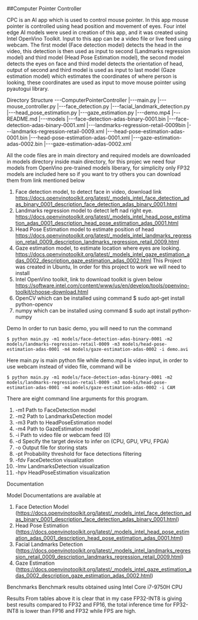 ##Computer Pointer Controller

CPC is an AI app which is used to control mouse pointer. In this app mouse pointer is controlled using head position and movement of eyes. Four intel edge AI models 
were used in creation of this app, and it was created using Intel OpenVino Toolkit. Input to this app can be a video file or live feed using webcam. The first model 
(Face detection model) detects the head in the video, this detection is then used as input to second (Landmarks regression model) and third model (Head Pose 
Estimation model), the second model detects the eyes on face and third model detects the orientation of head, output of second and third model is used as input to 
last model (Gaze estimation model) which estimates the coordinates of where person is looking, these coordinates are used as input to move mouse pointer using 
pyautogui library.




Directory Structure
---ComputerPointerController
	|---main.py
	|---mouse_controller.py
	|---face_detection.py
	|---facial_landmark_detection.py
	|---head_pose_estimation.py
	|---gaze_estimation.py
	|---demo.mp4
	|---README.md
	|---models
		|---face-detection-adas-binary-0001.bin
		|---face-detection-adas-binary-0001.xml
		|---landmarks-regression-retail-0009bin
		|---landmarks-regression-retail-0009.xml
		|---head-pose-estimation-adas-0001.bin
		|---head-pose-estimation-adas-0001.xml
		|---gaze-estimation-adas-0002.bin
		|---gaze-estimation-adas-0002.xml

All the code files are in main directory and required models are downloaded in models directory inside main directory, for this projec we need four models from OpenVino 
pre-trained models liberary, for simplicity only FP32 models are included here so if you want to try others you can download them from link mentioned below
1) Face detection model, to detect face in video, download link 
	https://docs.openvinotoolkit.org/latest/_models_intel_face_detection_adas_binary_0001_description_face_detection_adas_binary_0001.html
2) Landmarks regression model to detect left nad right eye.
	https://docs.openvinotoolkit.org/latest/_models_intel_head_pose_estimation_adas_0001_description_head_pose_estimation_adas_0001.html
3) Head Pose Estimation model to estimate position of head
	https://docs.openvinotoolkit.org/latest/_models_intel_landmarks_regression_retail_0009_description_landmarks_regression_retail_0009.html
4) Gaze estimation model, to estimate location where eyes are looking.
	https://docs.openvinotoolkit.org/latest/_models_intel_gaze_estimation_adas_0002_description_gaze_estimation_adas_0002.html
  This Project was created in Ubuntu, In order for this project to work we will need to install 
1) Intel OpenVino toolkit, link to download toolkit is given below
	https://software.intel.com/content/www/us/en/develop/tools/openvino-toolkit/choose-download.html
2) OpenCV which can be installed using command
	$ sudo apt-get install python-opencv
3) numpy which can be installed using command
	$ sudo apt install python-numpy


Demo
In order to run basic demo, you will need to run the command

	$ python main.py -m1 models/face-detection-adas-binary-0001 -m2 models/landmarks-regression-retail-0009 -m3 models/head-pose-estimation-adas-0001 -m4 models/gaze-estimation-adas-0002 -i demo.avi

Here main.py is main python file while demo.mp4 is video input, in order to use webcam instead of video file, command will be

 	$ python main.py -m1 models/face-detection-adas-binary-0001 -m2 models/landmarks-regression-retail-0009 -m3 models/head-pose-estimation-adas-0001 -m4 models/gaze-estimation-adas-0002 -i CAM

There are eight command line arguments for this program.
1) -m1		Path to FaceDetection model
2) -m2		Path to LandmarksDetection model
3) -m3		Path to HeadPoseEstimation model
4) -m4		Path to GazeEstimation model
5) -i 		Path to video file or webcam feed (0)
6) -d 		Specify the target device to infer on (CPU, GPU, VPU, FPGA)
7) -o 		Output file for storing stats
8) -pt 		Probability threshold for face detections filtering
9) -fdv 		FaceDetection visualization
10) -lmv 		LandmarksDetection visualization
11) -hpv 	HeadPoseEstimation visualization
 
Documentation

Model Documentations are available at 

1)	Face Detection Model 
(https://docs.openvinotoolkit.org/latest/_models_intel_face_detection_adas_binary_0001_description_face_detection_adas_binary_0001.html)
2)	Head Pose Estimation
(https://docs.openvinotoolkit.org/latest/_models_intel_head_pose_estimation_adas_0001_description_head_pose_estimation_adas_0001.html)
3)	Facial Landmarks Detection
(https://docs.openvinotoolkit.org/latest/_models_intel_landmarks_regression_retail_0009_description_landmarks_regression_retail_0009.html)
4)	Gaze Estimation 
(https://docs.openvinotoolkit.org/latest/_models_intel_gaze_estimation_adas_0002_description_gaze_estimation_adas_0002.html)


Benchmarks
Benchmark results obtained using Intel Core i7-9750H CPU





Results
From tables above it is clear that in my case FP32-INT8 is giving best results compared to FP32 and FP16, the total inference time for FP32-INT8 is lower than FP16 and FP32 while FPS are high.
